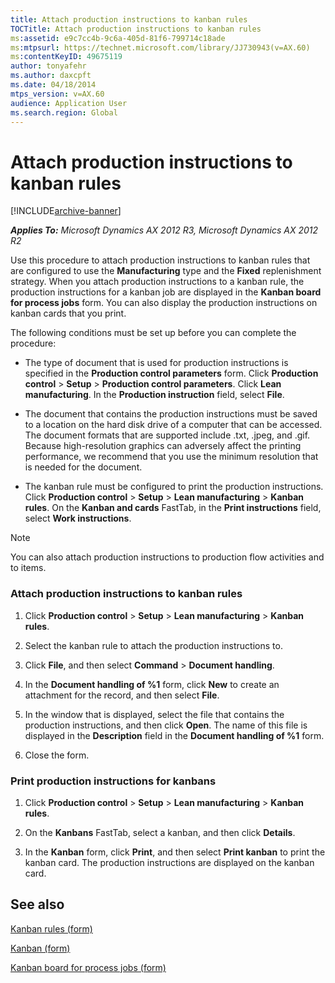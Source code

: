 ```yaml
---
title: Attach production instructions to kanban rules
TOCTitle: Attach production instructions to kanban rules
ms:assetid: e9c7cc4b-9c6a-405d-81f6-799714c18ade
ms:mtpsurl: https://technet.microsoft.com/library/JJ730943(v=AX.60)
ms:contentKeyID: 49675119
author: tonyafehr
ms.author: daxcpft
ms.date: 04/18/2014
mtps_version: v=AX.60
audience: Application User
ms.search.region: Global
---
```


# Attach production instructions to kanban rules 


[!INCLUDE[archive-banner](includes/archive-banner.md)]


_**Applies To:** Microsoft Dynamics AX 2012 R3, Microsoft Dynamics AX 2012 R2_

Use this procedure to attach production instructions to kanban rules that are configured to use the **Manufacturing** type and the **Fixed** replenishment strategy. When you attach production instructions to a kanban rule, the production instructions for a kanban job are displayed in the **Kanban board for process jobs** form. You can also display the production instructions on kanban cards that you print.

The following conditions must be set up before you can complete the procedure:

  - The type of document that is used for production instructions is specified in the **Production control parameters** form. Click **Production control** \> **Setup** \> **Production control parameters**. Click **Lean manufacturing**. In the **Production instruction** field, select **File**.

  - The document that contains the production instructions must be saved to a location on the hard disk drive of a computer that can be accessed. The document formats that are supported include .txt, .jpeg, and .gif. Because high-resolution graphics can adversely affect the printing performance, we recommend that you use the minimum resolution that is needed for the document.

  - The kanban rule must be configured to print the production instructions. Click **Production control** \> **Setup** \> **Lean manufacturing** \> **Kanban rules**. On the **Kanban and cards** FastTab, in the **Print instructions** field, select **Work instructions**.


> [!NOTE]
> <P>You can also attach production instructions to production flow activities and to items.</P>



### Attach production instructions to kanban rules

1.  Click **Production control** \> **Setup** \> **Lean manufacturing** \> **Kanban rules**.

2.  Select the kanban rule to attach the production instructions to.

3.  Click **File**, and then select **Command** \> **Document handling**.

4.  In the **Document handling of %1** form, click **New** to create an attachment for the record, and then select **File**.

5.  In the window that is displayed, select the file that contains the production instructions, and then click **Open**. The name of this file is displayed in the **Description** field in the **Document handling of %1** form.

6.  Close the form.

### Print production instructions for kanbans

1.  Click **Production control** \> **Setup** \> **Lean manufacturing** \> **Kanban rules**.

2.  On the **Kanbans** FastTab, select a kanban, and then click **Details**.

3.  In the **Kanban** form, click **Print**, and then select **Print kanban** to print the kanban card. The production instructions are displayed on the kanban card.

## See also

[Kanban rules (form)](https://technet.microsoft.com/library/hh227370\(v=ax.60\))

[Kanban (form)](https://technet.microsoft.com/library/hh242799\(v=ax.60\))

[Kanban board for process jobs (form)](https://technet.microsoft.com/library/hh781101\(v=ax.60\))

  


